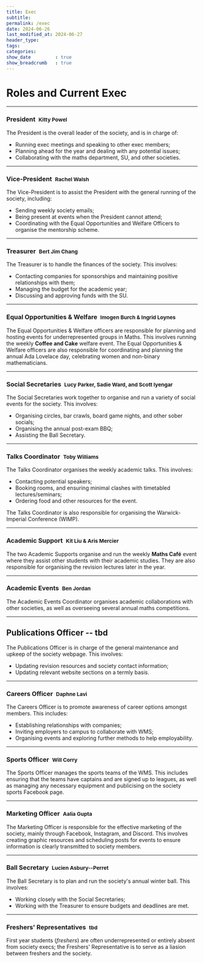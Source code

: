 ```yaml
---
title: Exec
subtitle: 
permalink: /exec
date: 2024-06-26
last_modified_at: 2024-06-27
header_type:
tags:
categories:
show_date         : true
show_breadcrumb   : true
---
```


# Roles and Current Exec

---

### President&ensp;<small class="text-muted">Kitty Powel</small>

The President is the overall leader of the society, and is in charge of:

* Running exec meetings and speaking to other exec members;
* Planning ahead for the year and dealing with any potential issues;
* Collaborating with the maths department, SU, and other societies.

---

### Vice-President&ensp;<small class="text-muted">Rachel Walsh</small>

The Vice-President is to assist the President with the general running of the society, including:

* Sending weekly society emails;
* Being present at events when the President cannot attend;
* Coordinating with the Equal Opportunities and Welfare Officers to organise the mentorship scheme.

---

### Treasurer&ensp;<small class="text-muted">Bert Jim Chang</small>

The Treasurer is to handle the finances of the society. This involves:

* Contacting companies for sponsorships and maintaining positive relationships with them;
* Managing the budget for the academic year;
* Discussing and approving funds with the SU.

---

### Equal Opportunities & Welfare&ensp;<small class="text-muted">Imogen Burch & Ingrid Loynes</small>

The Equal Opportunities & Welfare officers are responsible for planning and hosting events for underrepresented groups in Maths. This involves running the weekly **Coffee and Cake** welfare event. The Equal Opportunities & Welfare officers are also responsible for coordinating and planning the annual Ada Lovelace day, celebrating women and non-binary mathematicians.

---

### Social Secretaries&ensp;<small class="text-muted">Lucy Parker, Sadie Ward, and Scott Iyengar</small>

The Social Secretaries work together to organise and run a variety of social events for the society. This involves:

* Organising circles, bar crawls, board game nights, and other sober socials;
* Organising the annual post-exam BBQ;
* Assisting the Ball Secretary.

---

### Talks Coordinator&ensp;<small class="text-muted">Toby Williams</small>
The Talks Coordinator organises the weekly academic talks. This involves:

* Contacting potential speakers;
* Booking rooms, and ensuring minimal clashes with timetabled lectures/seminars;
* Ordering food and other resources for the event.

The Talks Coordinator is also responsible for organising the Warwick-Imperial Conference (WIMP).

---

### Academic Support&ensp;<small class="text-muted">Kit Liu & Aris Mercier</small>

The two Academic Supports organise and run the weekly **Maths Café** event where they assist other students with their academic studies. They are also responsible for organising the revision lectures later in the year.

---

### Academic Events&ensp;<small class="text-muted">Ben Jordan</small>

The Academic Events Coordinator organises academic collaborations with other societies, as well as overseeing several annual maths competitions.

---

## Publications Officer -- tbd

The Publications Officer is in charge of the general maintenance and upkeep of the society webpage. This involves:

* Updating revision resources and society contact information;
* Updating relevant website sections on a termly basis.

---

### Careers Officer&ensp;<small class="text-muted">Daphne Lavi</small>

The Careers Officer is to promote awareness of career options amongst members. This includes:

* Establishing relationships with companies;
* Inviting employers to campus to collaborate with WMS;
* Organising events and exploring further methods to help employability.

---

### Sports Officer&ensp;<small class="text-muted">Will Corry</small>

The Sports Officer manages the sports teams of the WMS. This includes ensuring that the teams have captains and are signed up to leagues, as well as managing any necessary equipment and publicising on the society sports Facebook page.

---

### Marketing Officer&ensp;<small class="text-muted">Aalia Gupta</small>

The Marketing Officer is responsible for the effective marketing of the society, mainly through Facebook, Instagram, and Discord. This involves creating graphic resources and scheduling posts for events to ensure information is clearly transmitted to society members.

---

### Ball Secretary&ensp;<small class="text-muted">Lucien Asbury--Perret</small>

The Ball Secretary is to plan and run the society's annual winter ball. This involves:

* Working closely with the Social Secretaries;
* Working with the Treasurer to ensure budgets and deadlines are met.

---

### Freshers' Representatives&ensp;<small class="text-muted">tbd</small>

First year students (*freshers*) are often underrepresented or entirely absent from society execs; the Freshers' Representative is to serve as a liasion between freshers and the society.
